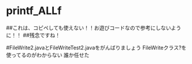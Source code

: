 # printf_ALLf

##これは、コピペしても使えない！！お遊びコードなので参考にしないように！！
##残念ですね！

#FileWrite2.javaとFileWriteTest2.javaをがんばりましょう
FileWriteクラス?を使ってるのがわからない
誰か任せた